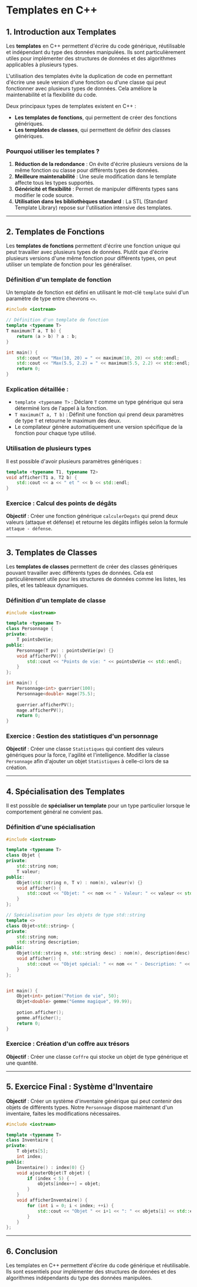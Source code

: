# Templates en C++

## 1. Introduction aux Templates

Les **templates** en C++ permettent d'écrire du code générique, réutilisable et indépendant du type des données manipulées. Ils sont particulièrement utiles pour implémenter des structures de données et des algorithmes applicables à plusieurs types.

L'utilisation des templates évite la duplication de code en permettant d'écrire une seule version d'une fonction ou d'une classe qui peut fonctionner avec plusieurs types de données. Cela améliore la maintenabilité et la flexibilité du code.

Deux principaux types de templates existent en C++ :
- **Les templates de fonctions**, qui permettent de créer des fonctions génériques.
- **Les templates de classes**, qui permettent de définir des classes génériques.

### Pourquoi utiliser les templates ?
1. **Réduction de la redondance** : On évite d'écrire plusieurs versions de la même fonction ou classe pour différents types de données.
2. **Meilleure maintenabilité** : Une seule modification dans le template affecte tous les types supportés.
3. **Généricité et flexibilité** : Permet de manipuler différents types sans modifier le code source.
4. **Utilisation dans les bibliothèques standard** : La STL (Standard Template Library) repose sur l'utilisation intensive des templates.

---

## 2. Templates de Fonctions

Les **templates de fonctions** permettent d'écrire une fonction unique qui peut travailler avec plusieurs types de données. Plutôt que d'écrire plusieurs versions d'une même fonction pour différents types, on peut utiliser un template de fonction pour les généraliser.

### Définition d'un template de fonction

Un template de fonction est défini en utilisant le mot-clé `template` suivi d'un paramètre de type entre chevrons `<>`.

```cpp
#include <iostream>

// Définition d'un template de fonction
template <typename T>
T maximum(T a, T b) {
    return (a > b) ? a : b;
}

int main() {
    std::cout << "Max(10, 20) = " << maximum(10, 20) << std::endl;
    std::cout << "Max(5.5, 2.2) = " << maximum(5.5, 2.2) << std::endl;
    return 0;
}
```

### Explication détaillée :
- `template <typename T>` : Déclare `T` comme un type générique qui sera déterminé lors de l'appel à la fonction.
- `T maximum(T a, T b)` : Définit une fonction qui prend deux paramètres de type `T` et retourne le maximum des deux.
- Le compilateur génère automatiquement une version spécifique de la fonction pour chaque type utilisé.

### Utilisation de plusieurs types
Il est possible d'avoir plusieurs paramètres génériques :
```cpp
template <typename T1, typename T2>
void afficher(T1 a, T2 b) {
    std::cout << a << " et " << b << std::endl;
}
```

### Exercice : Calcul des points de dégâts
**Objectif** : Créer une fonction générique `calculerDegats` qui prend deux valeurs (attaque et défense) et retourne les dégâts infligés selon la formule `attaque - défense`.

---

## 3. Templates de Classes

Les **templates de classes** permettent de créer des classes génériques pouvant travailler avec différents types de données. Cela est particulièrement utile pour les structures de données comme les listes, les piles, et les tableaux dynamiques.

### Définition d'un template de classe

```cpp
#include <iostream>

template <typename T>
class Personnage {
private:
    T pointsDeVie;
public:
    Personnage(T pv) : pointsDeVie(pv) {}
    void afficherPV() {
        std::cout << "Points de vie: " << pointsDeVie << std::endl;
    }
};

int main() {
    Personnage<int> guerrier(100);
    Personnage<double> mage(75.5);
    
    guerrier.afficherPV();
    mage.afficherPV();
    return 0;
}
```

### Exercice : Gestion des statistiques d'un personnage
**Objectif** : Créer une classe `Statistiques` qui contient des valeurs génériques pour la force, l'agilité et l'intelligence. Modifier la classe `Personnage` afin d'ajouter un objet `Statistiques` à celle-ci lors de sa création.

---

## 4. Spécialisation des Templates

Il est possible de **spécialiser un template** pour un type particulier lorsque le comportement général ne convient pas.

### Définition d'une spécialisation
```cpp
#include <iostream>

template <typename T>
class Objet {
private:
    std::string nom;
    T valeur;
public:
    Objet(std::string n, T v) : nom(n), valeur(v) {}
    void afficher() {
        std::cout << "Objet: " << nom << " - Valeur: " << valeur << std::endl;
    }
};

// Spécialisation pour les objets de type std::string
template <>
class Objet<std::string> {
private:
    std::string nom;
    std::string description;
public:
    Objet(std::string n, std::string desc) : nom(n), description(desc) {}
    void afficher() {
        std::cout << "Objet spécial: " << nom << " - Description: " << description << std::endl;
    }
};


int main() {
    Objet<int> potion("Potion de vie", 50);
    Objet<double> gemme("Gemme magique", 99.99);
    
    potion.afficher();
    gemme.afficher();
    return 0;
}
```

### Exercice : Création d'un coffre aux trésors
**Objectif** : Créer une classe `Coffre` qui stocke un objet de type générique et une quantité.

---

## 5. Exercice Final : Système d'Inventaire

**Objectif** : Créer un système d'inventaire générique qui peut contenir des objets de différents types. Notre `Personnage` dispose maintenant d'un inventaire, faites les modifications nécessaires.

```cpp
#include <iostream>

template <typename T>
class Inventaire {
private:
    T objets[5];
    int index;
public:
    Inventaire() : index(0) {}
    void ajouterObjet(T objet) {
        if (index < 5) {
            objets[index++] = objet;
        }
    }
    void afficherInventaire() {
        for (int i = 0; i < index; ++i) {
            std::cout << "Objet " << i+1 << ": " << objets[i] << std::endl;
        }
    }
};
```

---

## 6. Conclusion

Les templates en C++ permettent d'écrire du code générique et réutilisable. Ils sont essentiels pour implémenter des structures de données et des algorithmes indépendants du type des données manipulées.
